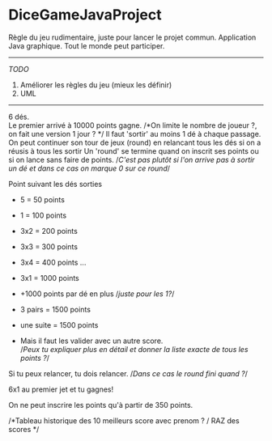 DiceGameJavaProject
===================

Règle du jeu rudimentaire, juste pour lancer le projet commun. Application Java graphique. Tout le monde peut participer.  

---

*TODO*  
1. Améliorer les règles du jeu (mieux les définir)  
2. UML  

---

6 dés.  
Le premier arrivé à 10000 points gagne.
/*On limite le nombre de joueur ?, on fait une version 1 jour ? */ 
Il faut 'sortir' au moins 1 dé à chaque passage.  
On peut continuer son tour de jeux (round) en relancant tous les dés si on a réusis à tous les sortir
Un 'round' se termine quand on inscrit ses points
 ou si on lance sans faire de points. /*C'est pas plutôt si l'on arrive pas à sortir un dé et dans ce cas on marque 0 sur ce round*/ 

Point suivant les dés sorties
* 5 = 50 points
* 1 = 100 points
* 3x2 = 200 points
* 3x3 = 300 points
* 3x4 = 400 points
...
* 3x1 = 1000 points
* +1000 points par dé en plus /*juste pour les 1?*/
  
* 3 pairs = 1500  points
* une suite = 1500 points
* Mais il faut les valider avec un autre score.  
/*Peux tu expliquer plus en détail et donner la liste exacte de tous les points ?*/


Si tu peux relancer, tu dois relancer. /*Dans ce cas le round fini quand ?*/

6x1 au premier jet et tu gagnes!

On ne peut inscrire les points qu'à partir de 350 points.

/*Tableau historique des 10 meilleurs score avec prenom ? / RAZ des scores */
